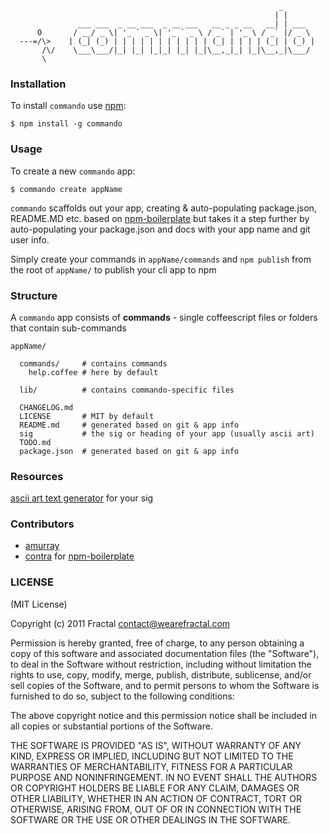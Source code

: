 ```                                                        
                                                            _       
                                                           | |      
               ___ ___  _ __ ___  _ __ ___   __ _ _ __   __| | ___  
      O       / __/ _ \| '_ ` _ \| '_ ` _ \ / _` | '_ \ / _` |/ _ \ 
  ---=/\>    | (_| (_) | | | | | | | | | | | (_| | | | | (_| | (_) |
       /\/    \___\___/|_| |_| |_|_| |_| |_|\__,_|_| |_|\__,_|\___/    
       \

```
### Installation

To install `commando` use [npm](http://github.com/isaacs/npm):

    $ npm install -g commando

### Usage

To create a new `commando` app:

    $ commando create appName

`commando` scaffolds out your app, creating & auto-populating package.json, README.MD etc. 
based on [npm-boilerplate](https://github.com/wearefractal/npm-boilerplate) but takes it a step further by 
auto-populating your package.json and docs with your app name and git user info.

Simply create your commands in `appName/commands` and `npm publish` from the root of `appName/` to publish your cli app to npm

### Structure

A `commando` app consists of **commands** - single coffeescript files or folders that contain sub-commands 

    appName/
    
      commands/     # contains commands
        help.coffee # here by default
     
      lib/          # contains commando-specific files
      
      CHANGELOG.md
      LICENSE       # MIT by default
      README.md     # generated based on git & app info
      sig           # the sig or heading of your app (usually ascii art)
      TODO.md
      package.json  # generated based on git & app info


### Resources

[ascii art text generator](http://www.network-science.de/ascii/) for your sig

### Contributors

- [amurray](https://github.com/amurray)
- [contra](https://github.com/contra) for [npm-boilerplate](https://github.com/wearefractal/npm-boilerplate)

### LICENSE

(MIT License)

Copyright (c) 2011 Fractal <contact@wearefractal.com>

Permission is hereby granted, free of charge, to any person obtaining
a copy of this software and associated documentation files (the
"Software"), to deal in the Software without restriction, including
without limitation the rights to use, copy, modify, merge, publish,
distribute, sublicense, and/or sell copies of the Software, and to
permit persons to whom the Software is furnished to do so, subject to
the following conditions:

The above copyright notice and this permission notice shall be
included in all copies or substantial portions of the Software.

THE SOFTWARE IS PROVIDED "AS IS", WITHOUT WARRANTY OF ANY KIND,
EXPRESS OR IMPLIED, INCLUDING BUT NOT LIMITED TO THE WARRANTIES OF
MERCHANTABILITY, FITNESS FOR A PARTICULAR PURPOSE AND
NONINFRINGEMENT. IN NO EVENT SHALL THE AUTHORS OR COPYRIGHT HOLDERS BE
LIABLE FOR ANY CLAIM, DAMAGES OR OTHER LIABILITY, WHETHER IN AN ACTION
OF CONTRACT, TORT OR OTHERWISE, ARISING FROM, OUT OF OR IN CONNECTION
WITH THE SOFTWARE OR THE USE OR OTHER DEALINGS IN THE SOFTWARE.

